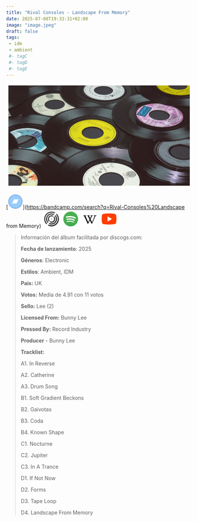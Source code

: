 ```yaml
---
title: "Rival Consoles - Landscape From Memory"
date: 2025-07-08T19:33:31+02:00
image: "image.jpeg"
draft: false
tags:
 - idm
 - ambient
 #- tagC
 #- tagD
 #- tagE
---
```

![cover](image.jpeg (Rival Consoles - Landscape from Memory))
 
[![bandcamp](../links/svg/bandcamp.png (bandcamp))](https://bandcamp.com/search?q=Rival-Consoles%20Landscape from Memory)
[![discogs](../links/svg/discogs.png (discogs))](https://www.discogs.com/master/3899014)
[![spotify](../links/svg/spotify.png (spotify))](https://open.spotify.com/album/7981nrScn3tdVhHu7b4s9J)
[![wikipedia](../links/svg/wikipedia.png (wikipedia))](https://en.wikipedia.org/wiki/Landscape_from_Memory)
[![youtube](../links/svg/youtube.png (youtube))](https://www.youtube.com/playlist?list=PL7s1fhxBWUuJnu_ccH5cy-mvoHyd88Mo8)
 
<!-- [![lastfm](../links/svg/lastfm.png (lastfm))]() -->
<!-- [![musicbrainz](../links/svg/musicbrainz.png (musicbrainz))]() -->
 
> Información del álbum facilitada por discogs.com:
> 
> **Fecha de lanzamiento**: 2025
> 
> **Géneros**: Electronic
> 
> **Estilos**: Ambient, IDM
> 
> **Pais:** UK
> 
> **Votos:** Media de 4.91 con 11 votos
> 
> **Sello:** Lee (2)
> 
> **Licensed From:** Bunny Lee
> 
> **Pressed By:** Record Industry
> 
> **Producer** - Bunny Lee
> 
> 
> 
> **Tracklist:**
> 
>   A1. In Reverse    
> 
>   A2. Catherine    
> 
>   A3. Drum Song    
> 
>   B1. Soft Gradient Beckons    
> 
>   B2. Gaivotas    
> 
>   B3. Coda    
> 
>   B4. Known Shape    
> 
>   C1. Nocturne    
> 
>   C2. Jupiter    
> 
>   C3. In A Trance    
> 
>   D1. If Not Now    
> 
>   D2. Forms    
> 
>   D3. Tape Loop    
> 
>   D4. Landscape From Memory    
> 

